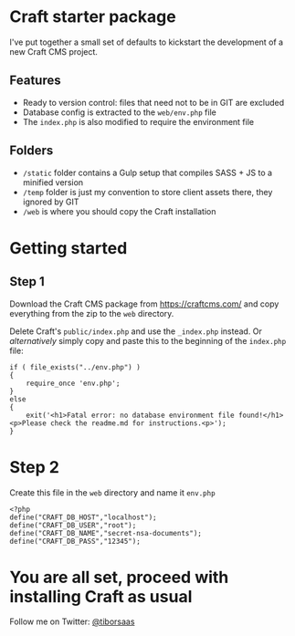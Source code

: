 # Craft starter package

I've put together a small set of defaults to kickstart the development of a new Craft CMS project.

## Features

 - Ready to version control: files that need not to be in GIT are excluded
 - Database config is extracted to the `web/env.php` file
 - The `index.php` is also modified to require the environment file
 
## Folders

 - `/static` folder contains a Gulp setup that compiles SASS + JS to a minified version
 - `/temp` folder is just my convention to store client assets there, they ignored by GIT
 - `/web` is where you should copy the Craft installation

# Getting started
 
## Step 1

Download the Craft CMS package from https://craftcms.com/ and copy everything from the zip to the `web` directory.

Delete Craft's `public/index.php` and use the `_index.php` instead. Or _alternatively_ simply copy and paste this to the beginning of the `index.php` file:

    if ( file_exists("../env.php") )
    {
    	require_once 'env.php';
    }
    else 
    {
    	exit('<h1>Fatal error: no database environment file found!</h1><p>Please check the readme.md for instructions.<p>');
    }

# Step 2

Create this file in the `web` directory and name it `env.php`

    <?php
    define("CRAFT_DB_HOST","localhost");
    define("CRAFT_DB_USER","root");
    define("CRAFT_DB_NAME","secret-nsa-documents");
    define("CRAFT_DB_PASS","12345");


# You are all set, proceed with installing Craft as usual

Follow me on Twitter: [@tiborsaas](http://twitter.com/tiborsaas)
